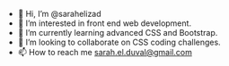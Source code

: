 - 👋 Hi, I’m @sarahelizad
- 👀 I’m interested in front end web development.
- 🌱 I’m currently learning advanced CSS and Bootstrap.
- 💞️ I’m looking to collaborate on CSS coding challenges.
- 📫 How to reach me sarah.el.duval@gmail.com

<!---
sarahelizad/sarahelizad is a ✨ special ✨ repository because its `README.md` (this file) appears on your GitHub profile.
You can click the Preview link to take a look at your changes.
--->
